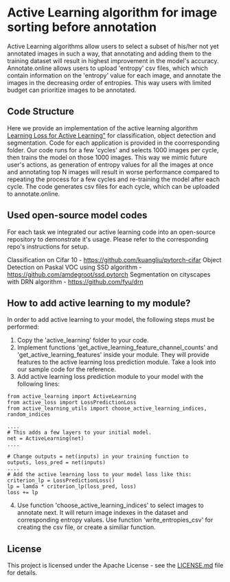 # Active Learning algorithm for image sorting before annotation

Active Learning algorithms allow users to select a subset of his/her not yet annotated images in such a way, that annotating and adding them to the training dataset will result in highest improvement in the model's accuracy. Annotate.online allows users to upload 'entropy' csv files, which which contain information on the 'entropy' value for each image, and annotate the images in the decreasing order of entropies. This way users with limited budget can prioritize images to be annotated.


## Code Structure

Here we provide an implementation of the active learning algorithm [Learning Loss for Active Learning"](https://arxiv.org/pdf/1905.03677.pdf) for classification, object detection and segmentation. Code for each application is provided in the coorresponding folder. Our code runs for a few 'cycles' and selects 1000 images per cycle, then trains the model on those 1000 images. This way we mimic future user's actions, as generation of entropy values for all the images at once and annotating top N images will result in worse performance compared to repeating the process for a few cycles and re-training the model after each cycle. The code generates csv files for each cycle, which can be uploaded to annotate.online.

## Used open-source model codes

For each task we integrated our active learning code into an open-source repository to demonstrate it's usage. Please refer to the corresponding repo's instructions for setup.

Classification on Cifar 10 - https://github.com/kuangliu/pytorch-cifar
Object Detection on Paskal VOC using SSD algorithm - https://github.com/amdegroot/ssd.pytorch
Segmentation on cityscapes with DRN algorithm - https://github.com/fyu/drn

## How to add active learning to my module?

In order to add active learning to your model, the following steps must be performed:

1. Copy the 'active_learning' folder to your code.
2. Implement functions 'get_active_learning_feature_channel_counts' and 'get_active_learning_features' inside your module. They will provide features to the active learning loss prediction module. Take a look into our sample code for the reference. 
3. Add active learning loss prediction module to your model with the following lines:
```
from active_learning import ActiveLearning
from active_loss import LossPredictionLoss
from active_learning_utils import choose_active_learning_indices, random_indices

....
# This adds a few layers to your initial model.
net = ActiveLearning(net)
....

# Change outputs = net(inputs) in your training function to
outputs, loss_pred = net(inputs)
....
# Add the active learning loss to your model loss like this:
criterion_lp = LossPredictionLoss()
lp = lamda * criterion_lp(loss_pred, loss)
loss += lp
```

4. Use function 'choose_active_learning_indices' to select images to annotate next. It will return image indexes in the dataset and corresponding entropy values. Use function 'write_entropies_csv' for creating the csv file, or create a similiar function.
 

## License

This project is licensed under the Apache License - see the [LICENSE.md](LICENSE.md) file for details.
